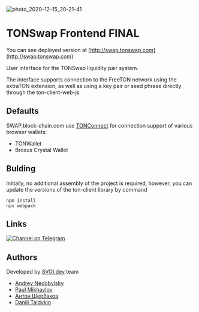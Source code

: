 ![photo_2020-12-15_20-21-41](https://user-images.githubusercontent.com/18599919/111032509-ac9fbd80-841d-11eb-9639-843ef2d758b3.jpg)
# TONSwap Frontend FINAL

You can see deployed version at [http://swap.tonswap.com](http://swap.tonswap.com)

User interface for the TONSwap liquidity pair system.

The interface supports connection to the FreeTON network using the extraTON extension, as well as using a key pair or seed phrase directly through the ton-client-web-js


## Defaults

SWAP.block-chain.com use [TONConnect](https://github.com/SVOIcom/ton-provider) for connection support of various browser wallets:
* TONWallet
* Broxus Crystal Wallet



## Bulding

Initially, no additional assembly of the project is required, however, you can update the versions of the ton-client library by command
```shell
npm install
npx webpack
```

## Links
[![Channel on Telegram](https://img.shields.io/badge/-TON%20Swap%20TG%20chat-blue)](https://t.me/tonswap)

## Authors

Developed by [SVOI.dev](https://SVOI.dev) team

* [Andrey Nedobylsky](https://github.com/lailune)
* [Paul Mikhaylov](https://github.com/Pafaul)
* [Антон Щербаков](https://github.com/4erpakOFF)
* [Daniil Taldykin](https://github.com/DaTaLe)

